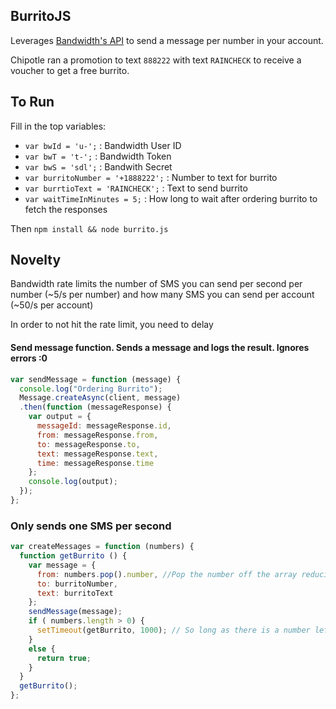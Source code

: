 ## BurritoJS


Leverages [Bandwidth's API](http://ap.bandwidth.com/?utm_medium=social&utm_source=github&utm_campaign=dtolb&utm_content=_) to send a message per number in your account.

Chipotle ran a promotion to text `888222` with text `RAINCHECK` to receive a voucher to get a free burrito.

## To Run
Fill in the top variables:

* `var bwId = 'u-';` : Bandwidth User ID
* `var bwT = 't-';` : Bandwidth Token
* `var bwS = 'sdl';` : Bandwith Secret
* `var burritoNumber = '+1888222';` : Number to text for burrito
* `var burrtioText = 'RAINCHECK';` : Text to send burrito
* `var waitTimeInMinutes = 5;` : How long to wait after ordering burrito to fetch the responses

Then
`npm install && node burrito.js`

## Novelty
Bandwidth rate limits the number of SMS you can send per second per number (~5/s per number) and how many SMS you can send per account (~50/s per account)

In order to not hit the rate limit, you need to delay

#### Send message function. Sends a message and logs the result. Ignores errors :0
```Javascript
var sendMessage = function (message) {
  console.log("Ordering Burrito");
  Message.createAsync(client, message)
  .then(function (messageResponse) {
    var output = {
      messageId: messageResponse.id,
      from: messageResponse.from,
      to: messageResponse.to,
      text: messageResponse.text,
      time: messageResponse.time
    };
    console.log(output);
  });
};
```

### Only sends one SMS per second
```Javascript
var createMessages = function (numbers) {
  function getBurrito () {
    var message = {
      from: numbers.pop().number, //Pop the number off the array reducing size
      to: burritoNumber,
      text: burritoText
    };
    sendMessage(message);
    if ( numbers.length > 0) {
      setTimeout(getBurrito, 1000); // So long as there is a number left, set a timeout to call the function again
    }
    else {
      return true;
    }
  }
  getBurrito();
};
```
